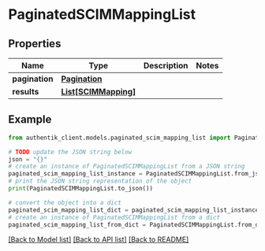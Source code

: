 # PaginatedSCIMMappingList


## Properties

Name | Type | Description | Notes
------------ | ------------- | ------------- | -------------
**pagination** | [**Pagination**](Pagination.md) |  | 
**results** | [**List[SCIMMapping]**](SCIMMapping.md) |  | 

## Example

```python
from authentik_client.models.paginated_scim_mapping_list import PaginatedSCIMMappingList

# TODO update the JSON string below
json = "{}"
# create an instance of PaginatedSCIMMappingList from a JSON string
paginated_scim_mapping_list_instance = PaginatedSCIMMappingList.from_json(json)
# print the JSON string representation of the object
print(PaginatedSCIMMappingList.to_json())

# convert the object into a dict
paginated_scim_mapping_list_dict = paginated_scim_mapping_list_instance.to_dict()
# create an instance of PaginatedSCIMMappingList from a dict
paginated_scim_mapping_list_from_dict = PaginatedSCIMMappingList.from_dict(paginated_scim_mapping_list_dict)
```
[[Back to Model list]](../README.md#documentation-for-models) [[Back to API list]](../README.md#documentation-for-api-endpoints) [[Back to README]](../README.md)


